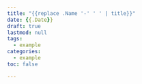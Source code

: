 ```yaml
---
title: "{{replace .Name '-' ' ' | title}}"
date: {{.Date}}
draft: true
lastmod: null
tags:
  - example
categories:
  - example
toc: false

---
```

